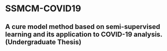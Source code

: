 # SSMCM-COVID19
## A cure model method based on semi-supervised learning and its application to COVID-19 analysis. (Undergraduate Thesis)
